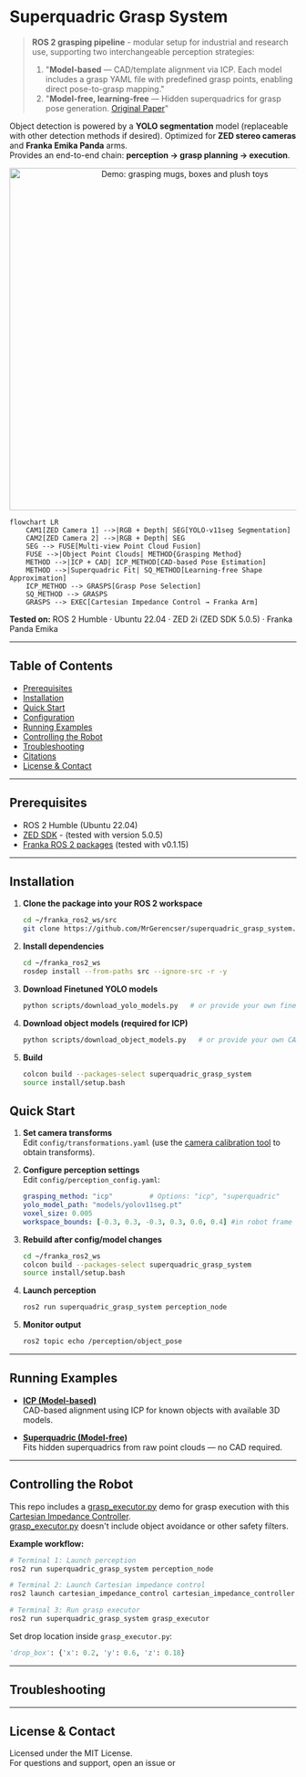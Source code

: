 # Superquadric Grasp System

> **ROS 2 grasping pipeline** - modular setup for industrial and research use, supporting two interchangeable perception strategies:  
> 1. "**Model-based** — CAD/template alignment via ICP. Each model includes a grasp YAML file with predefined grasp points, enabling direct pose-to-grasp mapping."
> 2. "**Model-free, learning-free** — Hidden superquadrics for grasp pose generation. [Original Paper](https://arxiv.org/abs/2305.06591)"

Object detection is powered by a **YOLO segmentation** model (replaceable with other detection methods if desired).
Optimized for **ZED stereo cameras** and **Franka Emika Panda** arms.  
Provides an end-to-end chain: **perception → grasp planning → execution**.

<p align="center">
  <img src="resource/grasp_demo.gif" width="600" alt="Demo: grasping mugs, boxes and plush toys"/>
</p>

```mermaid
flowchart LR
    CAM1[ZED Camera 1] -->|RGB + Depth| SEG[YOLO-v11seg Segmentation]
    CAM2[ZED Camera 2] -->|RGB + Depth| SEG
    SEG --> FUSE[Multi-view Point Cloud Fusion]
    FUSE -->|Object Point Clouds| METHOD{Grasping Method}
    METHOD -->|ICP + CAD| ICP_METHOD[CAD-based Pose Estimation]
    METHOD -->|Superquadric Fit| SQ_METHOD[Learning-free Shape Approximation]
    ICP_METHOD --> GRASPS[Grasp Pose Selection]
    SQ_METHOD --> GRASPS
    GRASPS --> EXEC[Cartesian Impedance Control → Franka Arm]
```

**Tested on:** ROS 2 Humble · Ubuntu 22.04 · ZED 2i (ZED SDK 5.0.5) · Franka Panda Emika

---

## Table of Contents

- [Prerequisites](#prerequisites)
- [Installation](#installation)
- [Quick Start](#quick-start)
- [Configuration](#configuration)
- [Running Examples](#running-examples)
- [Controlling the Robot](#controlling-the-robot)
- [Troubleshooting](#troubleshooting)
- [Citations](#citations)
- [License & Contact](#license--contact)


---

## Prerequisites

- ROS 2 Humble (Ubuntu 22.04)  
- [ZED SDK](https://www.stereolabs.com/en-ch/developers/release) - (tested with version 5.0.5)
- [Franka ROS 2 packages](https://github.com/frankarobotics/franka_ros2) (tested with v0.1.15)

---

## Installation

1. **Clone the package into your ROS 2 workspace**
   ```bash
   cd ~/franka_ros2_ws/src
   git clone https://github.com/MrGerencser/superquadric_grasp_system.git
   ```

2. **Install dependencies**
   ```bash
   cd ~/franka_ros2_ws
   rosdep install --from-paths src --ignore-src -r -y
   ```

3. **Download Finetuned YOLO models**
   ```bash
   python scripts/download_yolo_models.py   # or provide your own finetuned YOLO model
   ```
   
4. **Download object models (required for ICP)**
   ```bash
   python scripts/download_object_models.py   # or provide your own CAD files
   ```
  
5. **Build**
   ```bash
   colcon build --packages-select superquadric_grasp_system
   source install/setup.bash
   ```

## Quick Start

1. **Set camera transforms**  
   Edit `config/transformations.yaml` (use the [camera calibration tool](https://github.com/MrGerencser/camera_calibration) to obtain transforms).

2. **Configure perception settings**  
   Edit `config/perception_config.yaml`:
   ```yaml
   grasping_method: "icp"         # Options: "icp", "superquadric"
   yolo_model_path: "models/yolov11seg.pt"
   voxel_size: 0.005
   workspace_bounds: [-0.3, 0.3, -0.3, 0.3, 0.0, 0.4] #in robot frame
   ```

3. **Rebuild after config/model changes**
   ```bash
   cd ~/franka_ros2_ws
   colcon build --packages-select superquadric_grasp_system
   source install/setup.bash
   ```

4. **Launch perception**
   ```bash
   ros2 run superquadric_grasp_system perception_node
   ```

5. **Monitor output**
   ```bash
   ros2 topic echo /perception/object_pose
   ```

---

## Running Examples

- [**ICP (Model-based)**](examples/icp.md)  
  CAD-based alignment using ICP for known objects with available 3D models.

- [**Superquadric (Model-free)**](examples/superquadric.md)  
  Fits hidden superquadrics from raw point clouds — no CAD required.

---

## Controlling the Robot

This repo includes a [grasp_executor.py](superquadric_grasp_system/grasp_executor.py) demo for grasp execution with this [Cartesian Impedance Controller](https://github.com/MrGerencser/cartesian_impedance_control).       
[grasp_executor.py](superquadric_grasp_system/grasp_executor.py) doesn't include object avoidance or other safety filters.

**Example workflow:**
```bash
# Terminal 1: Launch perception
ros2 run superquadric_grasp_system perception_node

# Terminal 2: Launch Cartesian impedance control
ros2 launch cartesian_impedance_control cartesian_impedance_controller.launch.py

# Terminal 3: Run grasp executor
ros2 run superquadric_grasp_system grasp_executor
```

Set drop location inside `grasp_executor.py`:
```python
'drop_box': {'x': 0.2, 'y': 0.6, 'z': 0.18}
```

---

## Troubleshooting

---

## License & Contact

Licensed under the MIT License.  
For questions and support, open an issue or
